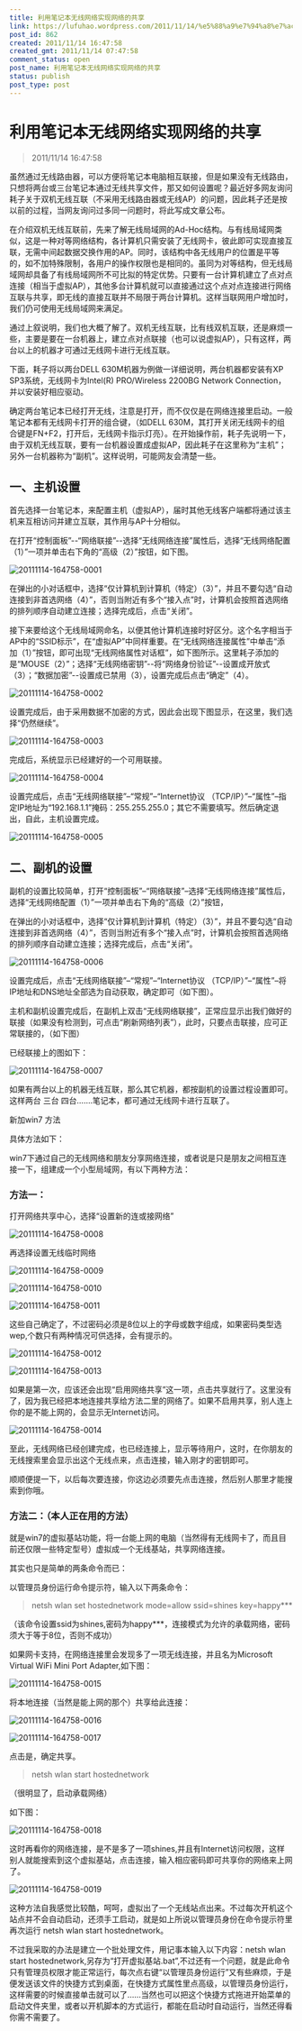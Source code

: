 ```yaml
---
title: 利用笔记本无线网络实现网络的共享
link: https://lufuhao.wordpress.com/2011/11/14/%e5%88%a9%e7%94%a8%e7%ac%94%e8%ae%b0%e6%9c%ac%e6%97%a0%e7%ba%bf%e7%bd%91%e7%bb%9c%e5%ae%9e%e7%8e%b0%e7%bd%91%e7%bb%9c%e7%9a%84%e5%85%b1%e4%ba%ab/
post_id: 862
created: 2011/11/14 16:47:58
created_gmt: 2011/11/14 07:47:58
comment_status: open
post_name: 利用笔记本无线网络实现网络的共享
status: publish
post_type: post
---
```


# 利用笔记本无线网络实现网络的共享

> 2011/11/14 16:47:58

 

虽然通过无线路由器，可以方便将笔记本电脑相互联接，但是如果没有无线路由，只想将两台或三台笔记本通过无线共享文件，那又如何设置呢？最近好多网友询问耗子关于双机无线互联（不采用无线路由器或无线AP）的问题，因此耗子还是按以前的过程，当网友询问过多同一问题时，将此写成文章公布。 

在介绍双机无线互联前，先来了解无线局域网的Ad-Hoc结构。与有线局域网类似，这是一种对等网络结构，各计算机只需安装了无线网卡，彼此即可实现直接互联，无需中间起数据交换作用的AP。同时，该结构中各无线用户的位置是平等的，如不加特殊限制，各用户的操作权限也是相同的。虽同为对等结构，但无线局域网却具备了有线局域网所不可比拟的特定优势。只要有一台计算机建立了点对点连接（相当于虚拟AP），其他多台计算机就可以直接通过这个点对点连接进行网络互联与共享，即无线的直接互联并不局限于两台计算机。这样当联网用户增加时，我们仍可使用无线局域网来满足。 

通过上叙说明，我们也大概了解了。双机无线互联，比有线双机互联，还是麻烦一些，主要是要在一台机器上，建立点对点联接（也可以说虚拟AP），只有这样，两台以上的机器才可通过无线网卡进行无线互联。 

下面，耗子将以两台DELL 630M机器为例做一详细说明，两台机器都安装有XP SP3系统，无线网卡为Intel(R) PRO/Wireless 2200BG Network Connection，并以安装好相应驱动。 

确定两台笔记本已经打开无线，注意是打开，而不仅仅是在网络连接里启动。一般笔记本都有无线网卡打开的组合键，（如DELL 630M，其打开关闭无线网卡的组合键是FN+F2，打开后，无线网卡指示灯亮）。在开始操作前，耗子先说明一下，由于双机无线互联，要有一台机器设置成虚拟AP，因此耗子在这里称为“主机”；另外一台机器称为“副机”。这样说明，可能网友会清楚一些。 

## 一、主机设置 

首先选择一台笔记本，来配置主机（虚拟AP），届时其他无线客户端都将通过该主机来互相访问并建立互联，其作用与AP十分相似。 

在打开“控制面板”--“网络联接”--选择“无线网络连接”属性后，选择“无线网络配置（1）”一项并单击右下角的“高级（2）”按钮，如下图。 

![20111114-164758-0001](/assets/images/20111114-164758-0001.jpg)

在弹出的小对话框中，选择“仅计算机到计算机（特定）（3）”，并且不要勾选“自动连接到非首选网络（4）”，否则当附近有多个“接入点”时，计算机会按照首选网络的排列顺序自动建立连接；选择完成后，点击“关闭”。 

接下来要给这个无线局域网命名，以便其他计算机连接时好区分。这个名字相当于AP中的“SSID标示”，在“虚拟AP”中同样重要。在“无线网络连接属性”中单击“添加（1）”按钮，即可出现“无线网络属性对话框”，如下图所示。这里耗子添加的是“MOUSE（2）”；选择“无线网络密钥”--将“网络身份验证”--设置成开放式（3）；“数据加密”--设置成已禁用（3），设置完成后点击“确定”（4）。 

![20111114-164758-0002](/assets/images/20111114-164758-0002.jpg)

设置完成后，由于采用数据不加密的方式，因此会出现下图显示，在这里，我们选择“仍然继续”。 

![20111114-164758-0003](/assets/images/20111114-164758-0003.gif)

完成后，系统显示已经建好的一个可用联接。 

![20111114-164758-0004](/assets/images/20111114-164758-0004.gif)

设置完成后，点击“无线网络联接”–“常规”–“Internet协议 （TCP/IP）”–“属性”–指定IP地址为“192.168.1.1”掩码：255.255.255.0；其它不需要填写。然后确定退出，自此，主机设置完成。

![20111114-164758-0005](/assets/images/20111114-164758-0005.jpg)

## 二、副机的设置

副机的设置比较简单，打开“控制面板”–“网络联接”–选择“无线网络连接”属性后，选择“无线网络配置（1）”一项并单击右下角的“高级（2）”按钮，

在弹出的小对话框中，选择“仅计算机到计算机（特定）（3）”，并且不要勾选“自动连接到非首选网络（4）”，否则当附近有多个“接入点”时，计算机会按照首选网络的排列顺序自动建立连接；选择完成后，点击“关闭”。 

![20111114-164758-0006](/assets/images/20111114-164758-0006.jpg)

设置完成后，点击“无线网络联接”–“常规”–“Internet协议 （TCP/IP）”–“属性”–将IP地址和DNS地址全部选为自动获取，确定即可（如下图）。

主机和副机设置完成后，在副机上双击“无线网络联接”，正常应显示出我们做好的联接（如果没有检测到，可点击“刷新网络列表”），此时，只要点击联接，应可正常联接的，（如下图）

已经联接上的图如下： 

![20111114-164758-0007](/assets/images/20111114-164758-0007.jpg)

如果有两台以上的机器无线互联，那么其它机器，都按副机的设置过程设置即可。这样两台 三台 四台…….笔记本，都可通过无线网卡进行互联了。

新加win7 方法

具体方法如下：

win7下通过自己的无线网络和朋友分享网络连接，或者说是只是朋友之间相互连接一下，组建成一个小型局域网，有以下两种方法：

### 方法一：

打开网络共享中心，选择“设置新的连或接网络” 

![20111114-164758-0008](/assets/images/20111114-164758-0008.jpg)

再选择设置无线临时网络

![20111114-164758-0009](/assets/images/20111114-164758-0009.jpg)

![20111114-164758-0010](/assets/images/20111114-164758-0010.jpg)

![20111114-164758-0011](/assets/images/20111114-164758-0011.jpg)

这些自己确定了，不过密码必须是8位以上的字母或数字组成，如果密码类型选wep,个数只有两种情况可供选择，会有提示的。 

![20111114-164758-0012](/assets/images/20111114-164758-0012.jpg)

![20111114-164758-0013](/assets/images/20111114-164758-0013.jpg)

如果是第一次，应该还会出现“启用网络共享”这一项，点击共享就行了。这里没有了，因为我已经把本地连接共享给方法二里的网络了。如果不启用共享，别人连上你的是不能上网的，会显示无Internet访问。 

![20111114-164758-0014](/assets/images/20111114-164758-0014.jpg)

至此，无线网络已经创建完成，也已经连接上，显示等待用户，这时，在你朋友的无线搜索里会显示出这个无线点来，点击连接，输入刚才的密钥即可。

顺顺便提一下，以后每次要连接，你这边必须要先点击连接，然后别人那里才能搜索到你哦。

### 方法二：（本人正在用的方法）

就是win7的虚拟基站功能，将一台能上网的电脑（当然得有无线网卡了，而且目前还仅限一些特定型号）虚拟成一个无线基站，共享网络连接。

其实也只是简单的两条命令而已：

以管理员身份运行命令提示符，输入以下两条命令：

> netsh wlan set hostednetwork mode=allow ssid=shines key=happy***

（该命令设置ssid为shines,密码为happy***，连接模式为允许的承载网络，密码须大于等于8位，否则不成功）

如果网卡支持，在网络连接里会发现多了一项无线连接，并且名为Microsoft Virtual WiFi Mini Port Adapter,如下图： 

![20111114-164758-0015](/assets/images/20111114-164758-0015.jpg)

将本地连接（当然是能上网的那个）共享给此连接：

![20111114-164758-0016](/assets/images/20111114-164758-0016.jpg)

![20111114-164758-0017](/assets/images/20111114-164758-0017.jpg)

点击是，确定共享。

> netsh wlan start hostednetwork

（很明显了，启动承载网络）

如下图： 

![20111114-164758-0018](/assets/images/20111114-164758-0018.jpg)

这时再看你的网络连接，是不是多了一项shines,并且有Internet访问权限，这样别人就能搜索到这个虚拟基站，点击连接，输入相应密码即可共享你的网络来上网了。 

![20111114-164758-0019](/assets/images/20111114-164758-0019.jpg)

这种方法自我感觉比较酷，呵呵，虚拟出了一个无线站点出来。不过每次开机这个站点并不会自动启动，还须手工启动，就是如上所说以管理员身份在命令提示符里再次运行 netsh wlan start hostednetwork。

不过我采取的办法是建立一个批处理文件，用记事本输入以下内容：netsh wlan start hostednetwork,另存为“打开虚拟基站.bat”,不过还有一个问题，就是此命令只有管理员权限才能正常运行，每次点右键“以管理员身份运行”又有些麻烦，于是便发送该文件的快捷方式到桌面，在快捷方式属性里点高级，以管理员身份运行，这样需要的时候直接单击就可以了……当然也可以把这个快捷方式拖进开始菜单的启动文件夹里，或者以开机脚本的方式运行，都能在启动时自动运行，当然还得看你需不需要了。
